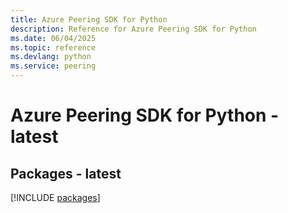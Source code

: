 ```yaml
---
title: Azure Peering SDK for Python
description: Reference for Azure Peering SDK for Python
ms.date: 06/04/2025
ms.topic: reference
ms.devlang: python
ms.service: peering
---
```

# Azure Peering SDK for Python - latest
## Packages - latest
[!INCLUDE [packages](peering-index.md)]